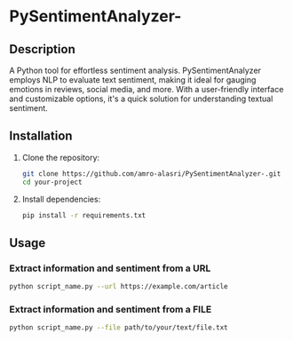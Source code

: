 # PySentimentAnalyzer-

## Description

A Python tool for effortless sentiment analysis. PySentimentAnalyzer employs NLP to evaluate text sentiment, making it ideal for gauging emotions in reviews, social media, and more. With a user-friendly interface and customizable options, it's a quick solution for understanding textual sentiment.

## Installation

1. Clone the repository:

   ```bash
   git clone https://github.com/amro-alasri/PySentimentAnalyzer-.git
   cd your-project
   ```

2. Install dependencies:
   ```bash
   pip install -r requirements.txt
   ```

## Usage

### Extract information and sentiment from a URL

```bash
python script_name.py --url https://example.com/article
```

### Extract information and sentiment from a FILE

```bash
python script_name.py --file path/to/your/text/file.txt
```
